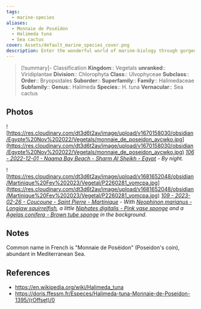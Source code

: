 ```yaml
---
tags:
  - marine-species
aliases:
  - Monnaie de Poséïdon
  - Halimeda tuna
  - Sea cactus
cover: Assets/default_marine_species_cover.png
description: Enter the wonderful world of marine-biology through gorgeous underwater pictures of marine animals.
---
```

> [!summary]- Classification
**Kingdom**:: Vegetals
**unranked**:: Viridiplantae
**Division**:: Chlorophyta
**Class**:: Ulvophyceae
**Subclass**::
**Order**:: Bryopsidales
**Suborder**::
**Superfamily**::
**Family**:: Halimedaceae
**Subfamily**::
**Genus**:: Halimeda
**Species**:: H. tuna
**Vernacular**:: Sea cactus
## Photos
![https://res.cloudinary.com/dt3d6t2ay/image/upload/v1670158030/obsidian/Egypte%20Nov%202022/Vegetals/monnaie_de_poseidon_aycwko.jpg](https://res.cloudinary.com/dt3d6t2ay/image/upload/v1670158030/obsidian/Egypte%20Nov%202022/Vegetals/monnaie_de_poseidon_aycwko.jpg)
*[106 - 2022-12-01 - Naama Bay Beach - Sharm Al Sheikh - Egypt](106%20-%202022-12-01%20-%20Naama%20Bay%20Beach%20-%20Sharm%20Al%20Sheikh%20-%20Egypt.md) - By night.*

![https://res.cloudinary.com/dt3d6t2ay/image/upload/v1681652048/obsidian/Martinique%20Fev%202023/Vegetal/P2260281_vomcpa.jpg](https://res.cloudinary.com/dt3d6t2ay/image/upload/v1681652048/obsidian/Martinique%20Fev%202023/Vegetal/P2260281_vomcpa.jpg)
*[109 - 2023-02-26 - Coucoune - Saint Pierre - Martinique](109%20-%202023-02-26%20-%20Coucoune%20-%20Saint%20Pierre%20-%20Martinique.md) - With [Neophinon marianus - Longjaw squirrelfish](Neophinon%20marianus%20-%20Longjaw%20squirrelfish.md), a little [Niphates digitalis - Pink vase sponge](Niphates%20digitalis%20-%20Pink%20vase%20sponge.md) and a [Agelas conifera - Brown tube sponge](Agelas%20conifera%20-%20Brown%20tube%20sponge.md) in the background.*

## Notes
Common name in French is "Monnaie de Poséidon" (Poseidon's coin), abundant in Mediterranean Sea. 

## References
- https://en.wikipedia.org/wiki/Halimeda_tuna
- https://doris.ffessm.fr/Especes/Halimeda-tuna-Monnaie-de-Poseidon-1395/(rOffset)/0